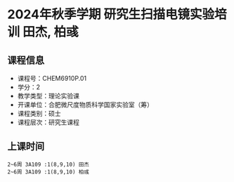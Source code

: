 # 2024年秋季学期 研究生扫描电镜实验培训 田杰, 柏彧






## 课程信息

- 课程号：CHEM6910P.01
- 学分：2
- 教学类型：理论实验课
- 开课单位：合肥微尺度物质科学国家实验室（筹）
- 课程类别：硕士
- 课程层次：研究生课程

## 上课时间

```
2~6周 3A109 :1(8,9,10) 田杰
2~6周 3A109 :1(8,9,10) 柏彧
```

